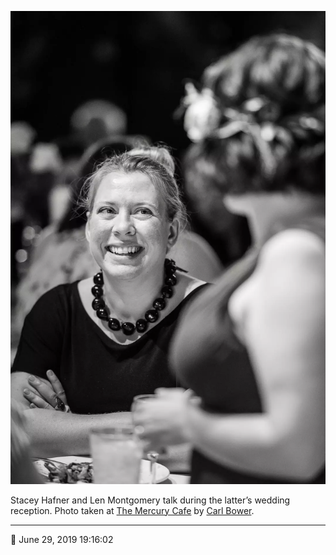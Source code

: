 ![Stacey Hafner and Len Montgomery talk](assets/69600a81fbda8a291d6aa1ae6ea17c05.webp)

Stacey Hafner and Len Montgomery talk during the latter’s wedding reception. Photo taken at [The Mercury Cafe](http://mercurycafe.com/) by [Carl Bower](http://carlbowerphotos.com/).

- - - -

📅 June 29, 2019 19:16:02
